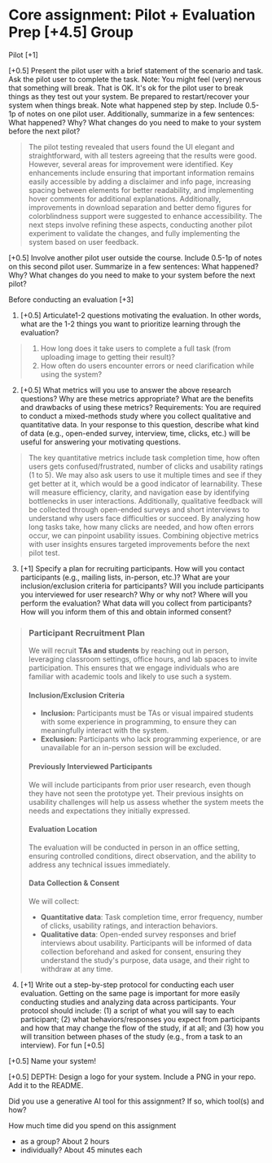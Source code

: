 # Core assignment: Pilot + Evaluation Prep [+4.5] Group

Pilot [+1]

[+0.5] Present the pilot user with a brief statement of the scenario and task. Ask the pilot user to complete the task. Note: You might feel (very) nervous that something will break. That is OK. It's ok for the pilot user to break things as they test out your system. Be prepared to restart/recover your system when things break. Note what happened step by step. Include 0.5-1p of notes on one pilot user. Additionally, summarize in a few sentences: What happened? Why? What changes do you need to make to your system before the next pilot?

> The pilot testing revealed that users found the UI elegant and straightforward, with all testers agreeing that the results were good. However, several areas for improvement were identified. Key enhancements include ensuring that important information remains easily accessible by adding a disclaimer and info page, increasing spacing between elements for better readability, and implementing hover comments for additional explanations. Additionally, improvements in download separation and better demo figures for colorblindness support were suggested to enhance accessibility. The next steps involve refining these aspects, conducting another pilot experiment to validate the changes, and fully implementing the system based on user feedback.

[+0.5] Involve another pilot user outside the course. Include 0.5-1p of notes on this second pilot user. Summarize in a few sentences: What happened? Why? What changes do you need to make to your system before the next pilot?

Before conducting an evaluation [+3]

1. [+0.5] Articulate1-2 questions motivating the evaluation. In other words, what are the 1-2 things you want to prioritize learning through the evaluation?
> 1. How long does it take users to complete a full task (from uploading image to getting their result)?
> 2. How often do users encounter errors or need clarification while using the system?

2. [+0.5] What metrics will you use to answer the above research questions? Why are these metrics appropriate? What are the benefits and drawbacks of using these metrics?
Requirements: You are required to conduct a mixed-methods study where you collect qualitative and quantitative data. In your response to this question, describe what kind of data (e.g., open-ended survey, interview, time, clicks, etc.) will be useful for answering your motivating questions.
> The key quantitative metrics include task completion time, how often users gets confused/frustrated, number of clicks and usability ratings (1 to 5). 
> We may also ask users to use it multiple times and see if they get better at it, which would be a good indicator of learnability.
> These will measure efficiency, clarity, and navigation ease by identifying bottlenecks in user interactions. Additionally, qualitative feedback will be collected through open-ended surveys and short interviews to understand why users face difficulties or succeed. By analyzing how long tasks take, how many clicks are needed, and how often errors occur, we can pinpoint usability issues. Combining objective metrics with user insights ensures targeted improvements before the next pilot test.

3. [+1] Specify a plan for recruiting participants.
How will you contact participants (e.g., mailing lists, in-person, etc.)?
What are your inclusion/exclusion criteria for participants? 
Will you include participants you interviewed for user research? Why or why not?
Where will you perform the evaluation?
What data will you collect from participants? How will you inform them of this and obtain informed consent?
> ### **Participant Recruitment Plan**
> We will recruit **TAs and students** by reaching out in person, leveraging classroom settings, office hours, and lab spaces to invite participation. This ensures that we engage individuals who are familiar with academic tools and likely to use such a system.
> #### **Inclusion/Exclusion Criteria**  
> - **Inclusion:** Participants must be TAs or visual impaired students with some experience in programming, to ensure they can meaningfully interact with the system.  
> - **Exclusion:** Participants who lack programming experience, or are unavailable for an in-person session will be excluded.
> #### **Previously Interviewed Participants**  
> We will include participants from prior user research, even though they have not seen the prototype yet. Their previous insights on usability challenges will help us assess whether the system meets the needs and expectations they initially expressed.  
> #### **Evaluation Location**  
> The evaluation will be conducted in person in an office setting, ensuring controlled conditions, direct observation, and the ability to address any technical issues immediately.
> #### **Data Collection & Consent**  
> We will collect:  
> - **Quantitative data**: Task completion time, error frequency, number of clicks, usability ratings, and interaction behaviors.  
> - **Qualitative data**: Open-ended survey responses and brief interviews about usability.
> Participants will be informed of data collection beforehand and asked for consent, ensuring they understand the study's purpose, data usage, and their right to withdraw at any time.

4. [+1] Write out a step-by-step protocol for conducting each user evaluation. Getting on the same page is important for more easily conducting studies and analyzing data across participants. Your protocol should include: (1) a script of what you will say to each participant; (2) what behaviors/responses you expect from participants and how that may change the flow of the study, if at all; and (3) how you will transition between phases of the study (e.g., from a task to an interview). 
For fun [+0.5]

[+0.5] Name your system!

[+0.5] DEPTH: Design a logo for your system. Include a PNG in your repo. Add it to the README. 

Did you use a generative AI tool for this assignment? If so, which tool(s) and how?

How much time did you spend on this assignment
- as a group?
About 2 hours
- individually?
About 45 minutes each
